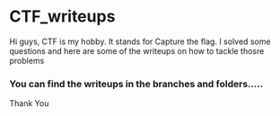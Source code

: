 # CTF_writeups
Hi guys, CTF is my hobby. It stands for Capture the flag. I solved some questions and here are some of the writeups on how to tackle thosre problems

### You can find the writeups in the branches and folders.....
Thank You
